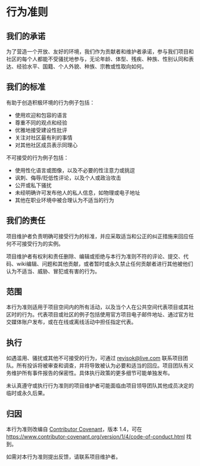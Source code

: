 # 行为准则

## 我们的承诺

为了营造一个开放、友好的环境，我们作为贡献者和维护者承诺，参与我们项目和社区的每个人都能不受骚扰地参与，无论年龄、体型、残疾、种族、性别认同和表达、经验水平、国籍、个人外貌、种族、宗教或性取向如何。

## 我们的标准

有助于创造积极环境的行为例子包括：

- 使用欢迎和包容的语言
- 尊重不同的观点和经验
- 优雅地接受建设性批评
- 关注对社区最有利的事情
- 对其他社区成员表示同理心

不可接受的行为例子包括：

- 使用性化语言或图像，以及不必要的性注意力或挑逗
- 讽刺、侮辱/贬低性评论，以及个人或政治攻击
- 公开或私下骚扰
- 未经明确许可发布他人的私人信息，如物理或电子地址
- 其他在职业环境中被合理认为不适当的行为

## 我们的责任

项目维护者负责明确可接受行为的标准，并应采取适当和公正的纠正措施来回应任何不可接受行为的实例。

项目维护者有权利和责任删除、编辑或拒绝与本行为准则不符的评论、提交、代码、wiki编辑、问题和其他贡献，或者暂时或永久禁止任何贡献者进行其他被他们认为不适当、威胁、冒犯或有害的行为。

## 范围

本行为准则适用于项目空间内的所有活动，以及当个人在公共空间代表项目或其社区时的行为。代表项目或社区的例子包括使用官方项目电子邮件地址、通过官方社交媒体账户发布，或在在线或离线活动中担任指定代表。

## 执行

如遇滥用、骚扰或其他不可接受的行为，可通过 reyisok@live.com 联系项目团队。所有投诉将被审查和调查，并将导致被认为必要和适当的回应。项目团队有义务维护所有事件报告的保密性。具体执行政策的更多细节可能单独发布。

未认真遵守或执行行为准则的项目维护者可能面临由项目领导团队其他成员决定的临时或永久后果。

## 归因

本行为准则改编自 [Contributor Covenant][homepage]，版本 1.4，可在 https://www.contributor-covenant.org/version/1/4/code-of-conduct.html 找到。

[homepage]: https://www.contributor-covenant.org

如需对本行为准则提出反馈，请联系项目维护者。